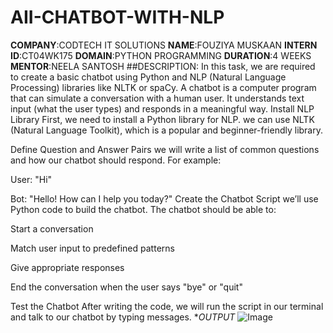 # AII-CHATBOT-WITH-NLP
**COMPANY**:CODTECH IT SOLUTIONS
**NAME**:FOUZIYA MUSKAAN
**INTERN ID**:CT04WK175
**DOMAIN**:PYTHON PROGRAMMING
**DURATION**:4 WEEKS
**MENTOR**:NEELA SANTOSH
##DESCRIPTION:
In this task, we are required to create a basic chatbot using Python and NLP (Natural Language Processing) libraries like NLTK or spaCy. A chatbot is a computer program that can simulate a conversation with a human user. It understands text input (what the user types) and responds in a meaningful way. Install NLP Library First, we need to install a Python library for NLP. we can use NLTK (Natural Language Toolkit), which is a popular and beginner-friendly library.

Define Question and Answer Pairs we will write a list of common questions and how our chatbot should respond. For example:

User: "Hi"

Bot: "Hello! How can I help you today?" Create the Chatbot Script we’ll use Python code to build the chatbot. The chatbot should be able to:

Start a conversation

Match user input to predefined patterns

Give appropriate responses

End the conversation when the user says "bye" or "quit"

Test the Chatbot After writing the code, we will run the script in our terminal and talk to our chatbot by typing messages.
**OUTPUT*
![Image](https://github.com/user-attachments/assets/c8b6754a-8059-4774-936a-110c54ea333b)
